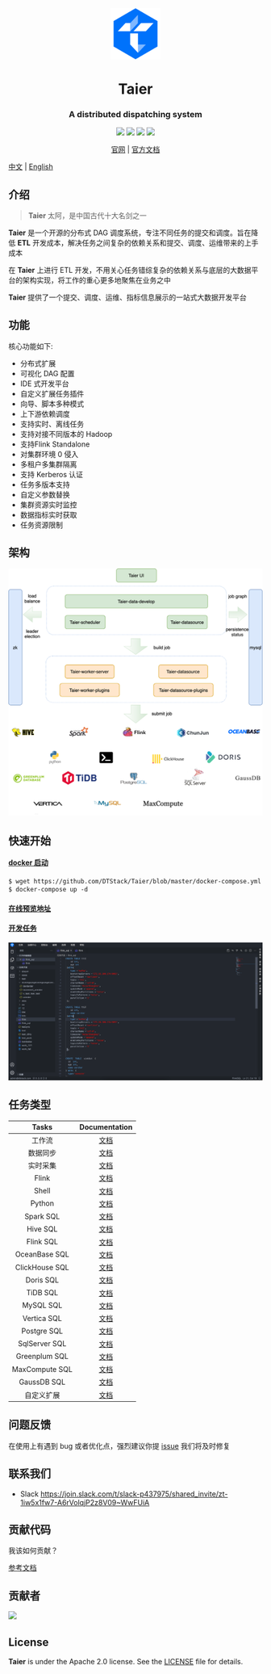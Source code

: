 <div align="center">
         <a href="https://dtstack.github.io/Taier/" target="_blank" rel="noopener noreferrer">
           <img src="website/static/img/logo.svg" width="20%" height="20%" alt="Taier Logo" />
        </a>
 <h1>Taier</h1>
 <h3>A distributed dispatching system</h3>
</div>


<p align="center">
  <img src="https://img.shields.io/github/release/Dtstack/Taier.svg">
  <img src="https://img.shields.io/github/stars/Dtstack/Taier">
  <img src="https://img.shields.io/github/forks/Dtstack/Taier">
  <a href="https://www.apache.org/licenses/LICENSE-2.0.html">
   <img src="https://img.shields.io/badge/license-Apache%202-4EB1BA.svg">
  </a>
  <p align="center">
    <a href="https://dtstack.github.io/Taier/">官网</a> |
    <a href="https://dtstack.github.io/Taier/docs/guides/introduction/">官方文档</a>
  </p>
</p>

[中文](./README_zh-CN.md) | [English](./README.md)

## 介绍

> **Taier**  太阿，是中国古代十大名剑之一

**Taier** 是一个开源的分布式 DAG 调度系统，专注不同任务的提交和调度。旨在降低 **ETL** 开发成本，解决任务之间复杂的依赖关系和提交、调度、运维带来的上手成本

在 **Taier** 上进行 ETL 开发，不用关心任务错综复杂的依赖关系与底层的大数据平台的架构实现，将工作的重心更多地聚焦在业务之中

**Taier** 提供了一个提交、调度、运维、指标信息展示的一站式大数据开发平台

## 功能

核心功能如下:

- 分布式扩展
- 可视化 DAG 配置
- IDE 式开发平台
- 自定义扩展任务插件
- 向导、脚本多种模式
- 上下游依赖调度
- 支持实时、离线任务
- 支持对接不同版本的 Hadoop
- 支持Flink Standalone
- 对集群环境 0 侵入
- 多租户多集群隔离
- 支持 Kerberos 认证
- 任务多版本支持
- 自定义参数替换
- 集群资源实时监控
- 数据指标实时获取
- 任务资源限制

## 架构

![architecture](/website/static/img/readme/taier-architecture.png)

## 快速开始
#### [docker 启动](https://dtstack.github.io/Taier/docs/quickstart/deploy/docker#2-%E4%BD%BF%E7%94%A8docker-compose) 

```shell
$ wget https://github.com/DTStack/Taier/blob/master/docker-compose.yml
$ docker-compose up -d
```

#### [在线预览地址](http://taier.dtstack.cn/)

#### [开发任务](https://dtstack.github.io/Taier/docs/quickstart/start)
![main](/website/static/img/readme/main.png)

## 任务类型

|       Tasks       |                                     Documentation                                     |
| :---------------: | :-----------------------------------------------------------------------------------: |
|        工作流      |       [文档](https://dtstack.github.io/Taier/docs/functions/task/workflow)   |
|      数据同步      |       [文档](https://dtstack.github.io/Taier/docs/functions/task/sync)       |
|      实时采集      | [文档](https://dtstack.github.io/Taier/docs/functions/task/data-acquisition) |
|       Flink       |      [文档](https://dtstack.github.io/Taier/docs/functions/task/flink)       |
|       Shell       |      [文档](https://dtstack.github.io/Taier/docs/functions/task/shell)       |
|      Python       |      [文档](https://dtstack.github.io/Taier/docs/functions/task/python)      |
|     Spark SQL     |    [文档](https://dtstack.github.io/Taier/docs/functions/task/spark-sql)     |
|     Hive SQL      |     [文档](https://dtstack.github.io/Taier/docs/functions/task/hive-sql)     |
|     Flink SQL     |    [文档](https://dtstack.github.io/Taier/docs/functions/task/flink-sql)     |
|   OceanBase SQL   |  [文档](https://dtstack.github.io/Taier/docs/functions/task/oceanbase-sql)   |
|  ClickHouse SQL   |  [文档](https://dtstack.github.io/Taier/docs/functions/task/clickhouse-sql)  |
|     Doris SQL     |    [文档](https://dtstack.github.io/Taier/docs/functions/task/doris-sql)     |
|      TiDB SQL     |      [文档](https://dtstack.github.io/Taier/docs/functions/task/tidb-sql)    |
|      MySQL SQL    |      [文档](https://dtstack.github.io/Taier/docs/functions/task/mysql-sql)   |
|      Vertica SQL  |      [文档](https://dtstack.github.io/Taier/docs/functions/task/vertica-sql) |
|      Postgre SQL  |      [文档](https://dtstack.github.io/Taier/docs/functions/task/postgre-sql) |
|     SqlServer SQL |     [文档](https://dtstack.github.io/Taier/docs/functions/task/sqlserver-sql)|
|   Greenplum SQL   |     [文档](https://dtstack.github.io/Taier/docs/functions/task/greenplum-sql)|
|   MaxCompute SQL  |    [文档](https://dtstack.github.io/Taier/docs/functions/task/maxcompute-sql)|
|     GaussDB SQL   |      [文档](https://dtstack.github.io/Taier/docs/functions/task/guassdb-sql) |
|      自定义扩展     |           [文档](https://dtstack.github.io/Taier/docs/expand/task)           |

## 问题反馈

在使用上有遇到 bug 或者优化点，强烈建议你提 [issue](https://github.com/DTStack/Taier/issues/new/choose) 我们将及时修复


## 联系我们
- Slack https://join.slack.com/t/slack-p437975/shared_invite/zt-1iw5x1fw7-A6rVolqjP2z8V09~WwFUiA


## 贡献代码

我该如何贡献？

[参考文档](https://dtstack.github.io/Taier/docs/contributing)

## 贡献者

<a href="https://github.com/Dtstack/Taier/graphs/contributors">
  <img src="https://contrib.rocks/image?repo=Dtstack/Taier" />
</a>

## License

**Taier** is under the Apache 2.0 license. See the [LICENSE](http://www.apache.org/licenses/LICENSE-2.0) file for
details.
